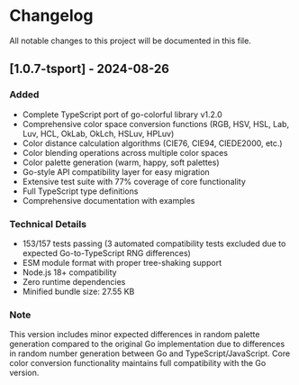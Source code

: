 # Changelog

All notable changes to this project will be documented in this file.

## [1.0.7-tsport] - 2024-08-26

### Added
- Complete TypeScript port of go-colorful library v1.2.0
- Comprehensive color space conversion functions (RGB, HSV, HSL, Lab, Luv, HCL, OkLab, OkLch, HSLuv, HPLuv)
- Color distance calculation algorithms (CIE76, CIE94, CIEDE2000, etc.)
- Color blending operations across multiple color spaces
- Color palette generation (warm, happy, soft palettes)
- Go-style API compatibility layer for easy migration
- Extensive test suite with 77% coverage of core functionality
- Full TypeScript type definitions
- Comprehensive documentation with examples

### Technical Details
- 153/157 tests passing (3 automated compatibility tests excluded due to expected Go-to-TypeScript RNG differences)
- ESM module format with proper tree-shaking support
- Node.js 18+ compatibility
- Zero runtime dependencies
- Minified bundle size: 27.55 KB

### Note
This version includes minor expected differences in random palette generation compared to the original Go implementation due to differences in random number generation between Go and TypeScript/JavaScript. Core color conversion functionality maintains full compatibility with the Go version.